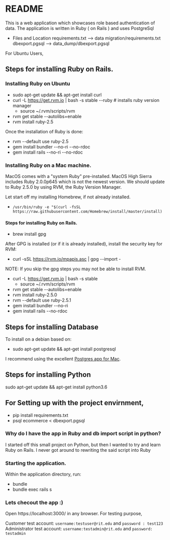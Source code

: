 # README


This is a web application which showcases role based authentication of data. The application is written in Ruby ( on Rails ) and uses PostgreSql

* Files and Location
requirements.txt --> data migration/requirements.txt
dbexport.pgsql --> data_dump/dbexport.pgsql


For Ubuntu Users,

## Steps for installing Ruby on Rails.
### Installing Ruby on Ubuntu
- sudo apt-get update && apt-get install curl
- curl -L https://get.rvm.io | bash -s stable --ruby # installs ruby version manager
  - source ~/.rvm/scripts/rvm
- rvm get stable --autolibs=enable
- rvm install ruby-2.5

Once the installation of Ruby is done:
- rvm --default use ruby-2.5
- gem install bundler --no-ri --no-rdoc 
- gem install rails --no-ri --no-rdoc

### Installing Ruby on a Mac machine. 

MacOS comes with a "system Ruby" pre-installed. MacOS High Sierra includes Ruby 2.0.0p645 which is not the newest version. We should update to Ruby 2.5.0 by using RVM, the Ruby Version Manager.

Let start off my installing Homebrew, if not already installed. 

- `/usr/bin/ruby -e "$(curl -fsSL https://raw.githubusercontent.com/Homebrew/install/master/install)`

#### Steps for installing Ruby on Rails.

- brew install gpg

After GPG is installed (or if it is already installed), install the security key for RVM:

- curl -sSL https://rvm.io/mpapis.asc | gpg --import -

NOTE: If you skip the gpg steps you may not be able to install RVM.

- curl -L https://get.rvm.io | bash -s stable
  - source ~/.rvm/scripts/rvm
- rvm get stable --autolibs=enable
- rvm install ruby-2.5.0
- rvm --default use ruby-2.5.1
- gem install bundler --no-ri 
- gem install rails  --no-rdoc


## Steps for installing Database

To install on a debian based on:
- sudo apt-get update && apt-get install postgresql

I recommend using the excellent [Postgres app for Mac](https://postgresapp.com/).

## Steps for installing Python

sudo apt-get update && apt-get install python3.6

## For Setting up with the project envirnment,

- pip install requirements.txt
- psql ecommerce < dbexport.pgsql

### Why do I have the app in Ruby and db import script in python?

I started off this small project on Python, but then I wanted to try and learn Ruby on Rails. I never got around to rewriting the said script into Ruby


### Starting the application.

Within the application directory, run:
- bundle
- bundle exec rails s

### Lets checout the app :)

Open https://localhost:3000/ in any browser.
For testing purpose,

Customer test account: `username:testuser@rit.edu` and `password : test123`
Administrator test account: `username:testadmin@rit.edu` and `password: testadmin`
